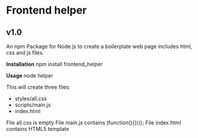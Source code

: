 Frontend helper
===============
v1.0
----

An npm Package for Node.js to create a boilerplate web page includes html, css and js files.

**Installation**
	npm install frontend_helper

**Usage**
	node helper

This will create three files:
- styles/all.css
- scripts/main.js
- index.html

File 	all.css	is empty
File	main.js contains 	(function(){})();
File	index.html contains HTML5 template

